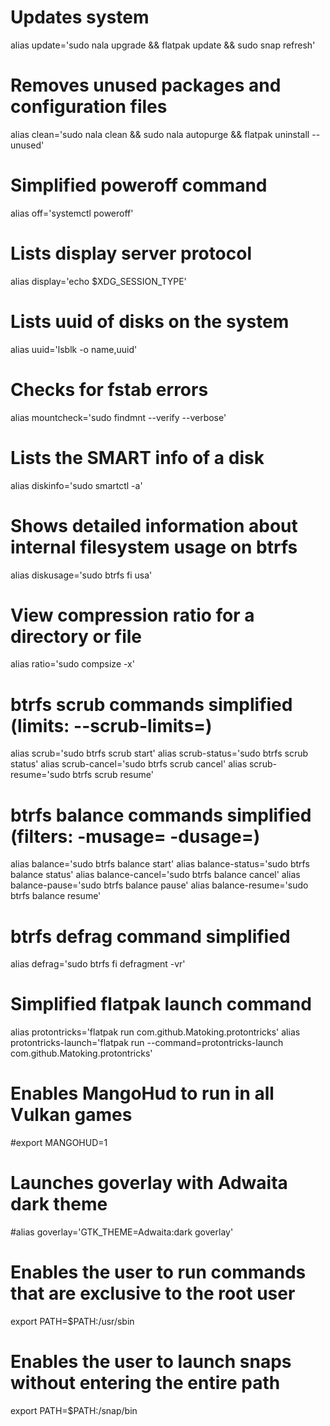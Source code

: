 # Updates system
alias update='sudo nala upgrade && flatpak update && sudo snap refresh'

# Removes unused packages and configuration files
alias clean='sudo nala clean && sudo nala autopurge && flatpak uninstall --unused'

# Simplified poweroff command
alias off='systemctl poweroff'

# Lists display server protocol
alias display='echo $XDG_SESSION_TYPE'

# Lists uuid of disks on the system
alias uuid='lsblk -o name,uuid'

# Checks for fstab errors
alias mountcheck='sudo findmnt --verify --verbose'

# Lists the SMART info of a disk
alias diskinfo='sudo smartctl -a'

# Shows detailed information about internal filesystem usage on btrfs
alias diskusage='sudo btrfs fi usa'

# View compression ratio for a directory or file
alias ratio='sudo compsize -x'

# btrfs scrub commands simplified (limits: --scrub-limits=)
alias scrub='sudo btrfs scrub start'
alias scrub-status='sudo btrfs scrub status'
alias scrub-cancel='sudo btrfs scrub cancel'
alias scrub-resume='sudo btrfs scrub resume'

# btrfs balance commands simplified (filters: -musage= -dusage=)
alias balance='sudo btrfs balance start'
alias balance-status='sudo btrfs balance status'
alias balance-cancel='sudo btrfs balance cancel'
alias balance-pause='sudo btrfs balance pause'
alias balance-resume='sudo btrfs balance resume'

# btrfs defrag command simplified
alias defrag='sudo btrfs fi defragment -vr'

# Simplified flatpak launch command
alias protontricks='flatpak run com.github.Matoking.protontricks'
alias protontricks-launch='flatpak run --command=protontricks-launch com.github.Matoking.protontricks'

# Enables MangoHud to run in all Vulkan games
#export MANGOHUD=1

# Launches goverlay with Adwaita dark theme
#alias goverlay='GTK_THEME=Adwaita:dark goverlay'

# Enables the user to run commands that are exclusive to the root user
export PATH=$PATH:/usr/sbin

# Enables the user to launch snaps without entering the entire path
export PATH=$PATH:/snap/bin

